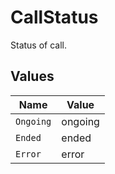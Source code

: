 # CallStatus

Status of call.


## Values

| Name      | Value     |
| --------- | --------- |
| `Ongoing` | ongoing   |
| `Ended`   | ended     |
| `Error`   | error     |